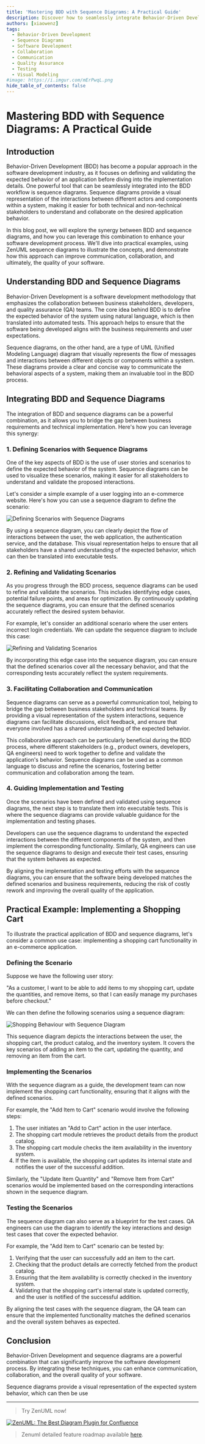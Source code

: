 ```yaml
---
title: 'Mastering BDD with Sequence Diagrams: A Practical Guide'
description: Discover how to seamlessly integrate Behavior-Driven Development (BDD) and sequence diagrams to enhance your software development process. Learn how to leverage this powerful combination to improve communication, collaboration, and the quality of your software.
authors: [xiaowenz]
tags:
  - Behavior-Driven Development
  - Sequence Diagrams
  - Software Development
  - Collaboration
  - Communication
  - Quality Assurance
  - Testing
  - Visual Modeling
#image: https://i.imgur.com/mErPwqL.png
hide_table_of_contents: false
---
```


# Mastering BDD with Sequence Diagrams: A Practical Guide

## Introduction

Behavior-Driven Development (BDD) has become a popular approach in the software development industry, as it focuses on defining and validating the expected behavior of an application before diving into the implementation details. One powerful tool that can be seamlessly integrated into the BDD workflow is sequence diagrams. Sequence diagrams provide a visual representation of the interactions between different actors and components within a system, making it easier for both technical and non-technical stakeholders to understand and collaborate on the desired application behavior.

In this blog post, we will explore the synergy between BDD and sequence diagrams, and how you can leverage this combination to enhance your software development process. We'll dive into practical examples, using ZenUML sequence diagrams to illustrate the concepts, and demonstrate how this approach can improve communication, collaboration, and ultimately, the quality of your software.

<!-- truncate -->

## Understanding BDD and Sequence Diagrams

Behavior-Driven Development is a software development methodology that emphasizes the collaboration between business stakeholders, developers, and quality assurance (QA) teams. The core idea behind BDD is to define the expected behavior of the system using natural language, which is then translated into automated tests. This approach helps to ensure that the software being developed aligns with the business requirements and user expectations.

Sequence diagrams, on the other hand, are a type of UML (Unified Modeling Language) diagram that visually represents the flow of messages and interactions between different objects or components within a system. These diagrams provide a clear and concise way to communicate the behavioral aspects of a system, making them an invaluable tool in the BDD process.

## Integrating BDD and Sequence Diagrams

The integration of BDD and sequence diagrams can be a powerful combination, as it allows you to bridge the gap between business requirements and technical implementation. Here's how you can leverage this synergy:

### 1. Defining Scenarios with Sequence Diagrams

One of the key aspects of BDD is the use of user stories and scenarios to define the expected behavior of the system. Sequence diagrams can be used to visualize these scenarios, making it easier for all stakeholders to understand and validate the proposed interactions.

Let's consider a simple example of a user logging into an e-commerce website. Here's how you can use a sequence diagram to define the scenario:

![Defining Scenarios with Sequence Diagrams](https://cdn.sa.net/2024/05/03/3JWFjmATDxz6L8Y.png)

By using a sequence diagram, you can clearly depict the flow of interactions between the user, the web application, the authentication service, and the database. This visual representation helps to ensure that all stakeholders have a shared understanding of the expected behavior, which can then be translated into executable tests.

### 2. Refining and Validating Scenarios

As you progress through the BDD process, sequence diagrams can be used to refine and validate the scenarios. This includes identifying edge cases, potential failure points, and areas for optimization. By continuously updating the sequence diagrams, you can ensure that the defined scenarios accurately reflect the desired system behavior.

For example, let's consider an additional scenario where the user enters incorrect login credentials. We can update the sequence diagram to include this case:

![Refining and Validating Scenarios](https://cdn.sa.net/2024/05/03/gErIvdwhMly92sc.png)

By incorporating this edge case into the sequence diagram, you can ensure that the defined scenarios cover all the necessary behavior, and that the corresponding tests accurately reflect the system requirements.

### 3. Facilitating Collaboration and Communication

Sequence diagrams can serve as a powerful communication tool, helping to bridge the gap between business stakeholders and technical teams. By providing a visual representation of the system interactions, sequence diagrams can facilitate discussions, elicit feedback, and ensure that everyone involved has a shared understanding of the expected behavior.

This collaborative approach can be particularly beneficial during the BDD process, where different stakeholders (e.g., product owners, developers, QA engineers) need to work together to define and validate the application's behavior. Sequence diagrams can be used as a common language to discuss and refine the scenarios, fostering better communication and collaboration among the team.

### 4. Guiding Implementation and Testing

Once the scenarios have been defined and validated using sequence diagrams, the next step is to translate them into executable tests. This is where the sequence diagrams can provide valuable guidance for the implementation and testing phases.

Developers can use the sequence diagrams to understand the expected interactions between the different components of the system, and then implement the corresponding functionality. Similarly, QA engineers can use the sequence diagrams to design and execute their test cases, ensuring that the system behaves as expected.

By aligning the implementation and testing efforts with the sequence diagrams, you can ensure that the software being developed matches the defined scenarios and business requirements, reducing the risk of costly rework and improving the overall quality of the application.

## Practical Example: Implementing a Shopping Cart

To illustrate the practical application of BDD and sequence diagrams, let's consider a common use case: implementing a shopping cart functionality in an e-commerce application.

### Defining the Scenario

Suppose we have the following user story:

"As a customer, I want to be able to add items to my shopping cart, update the quantities, and remove items, so that I can easily manage my purchases before checkout."

We can then define the following scenarios using a sequence diagram:

![Shopping Behaviour with Sequence Diagram](https://cdn.sa.net/2024/05/03/lNuJmBb5KP3tYQV.png)

This sequence diagram depicts the interactions between the user, the shopping cart, the product catalog, and the inventory system. It covers the key scenarios of adding an item to the cart, updating the quantity, and removing an item from the cart.

### Implementing the Scenarios

With the sequence diagram as a guide, the development team can now implement the shopping cart functionality, ensuring that it aligns with the defined scenarios.

For example, the "Add Item to Cart" scenario would involve the following steps:

1. The user initiates an "Add to Cart" action in the user interface.
2. The shopping cart module retrieves the product details from the product catalog.
3. The shopping cart module checks the item availability in the inventory system.
4. If the item is available, the shopping cart updates its internal state and notifies the user of the successful addition.

Similarly, the "Update Item Quantity" and "Remove Item from Cart" scenarios would be implemented based on the corresponding interactions shown in the sequence diagram.

### Testing the Scenarios

The sequence diagram can also serve as a blueprint for the test cases. QA engineers can use the diagram to identify the key interactions and design test cases that cover the expected behavior.

For example, the "Add Item to Cart" scenario can be tested by:

1. Verifying that the user can successfully add an item to the cart.
2. Checking that the product details are correctly fetched from the product catalog.
3. Ensuring that the item availability is correctly checked in the inventory system.
4. Validating that the shopping cart's internal state is updated correctly, and the user is notified of the successful addition.

By aligning the test cases with the sequence diagram, the QA team can ensure that the implemented functionality matches the defined scenarios and the overall system behaves as expected.

## Conclusion

Behavior-Driven Development and sequence diagrams are a powerful combination that can significantly improve the software development process. By integrating these techniques, you can enhance communication, collaboration, and the overall quality of your software.

Sequence diagrams provide a visual representation of the expected system behavior, which can then be use

---

> Try ZenUML now!

[![ZenUML: The Best Diagram Plugin for Confluence](../../static/img/og-image.png)](https://app.zenuml.com)

> Zenuml detailed feature roadmap available [here](/roadmap).
